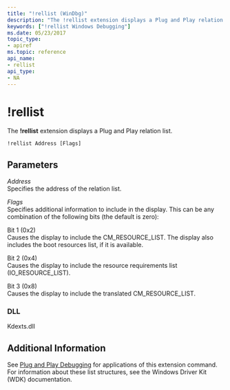 ```yaml
---
title: "!rellist (WinDbg)"
description: "The !rellist extension displays a Plug and Play relation list."
keywords: ["!rellist Windows Debugging"]
ms.date: 05/23/2017
topic_type:
- apiref
ms.topic: reference
api_name:
- rellist
api_type:
- NA
---
```


# !rellist

The **!rellist** extension displays a Plug and Play relation list.

```dbgcmd
!rellist Address [Flags] 
```

## Parameters

<span id="_______Address______"></span><span id="_______address______"></span><span id="_______ADDRESS______"></span> *Address*   
Specifies the address of the relation list.

<span id="_______Flags______"></span><span id="_______flags______"></span><span id="_______FLAGS______"></span> *Flags*   
Specifies additional information to include in the display. This can be any combination of the following bits (the default is zero):

<span id="Bit_1__0x2_"></span><span id="bit_1__0x2_"></span><span id="BIT_1__0X2_"></span>Bit 1 (0x2)  
Causes the display to include the CM\_RESOURCE\_LIST. The display also includes the boot resources list, if it is available.

<span id="Bit_2__0x4_"></span><span id="bit_2__0x4_"></span><span id="BIT_2__0X4_"></span>Bit 2 (0x4)  
Causes the display to include the resource requirements list (IO\_RESOURCE\_LIST).

<span id="Bit_3__0x8_"></span><span id="bit_3__0x8_"></span><span id="BIT_3__0X8_"></span>Bit 3 (0x8)  
Causes the display to include the translated CM\_RESOURCE\_LIST.

### DLL

Kdexts.dll

## Additional Information

See [Plug and Play Debugging](../debugger/plug-and-play-debugging.md) for applications of this extension command. For information about these list structures, see the Windows Driver Kit (WDK) documentation.
